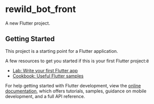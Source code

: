 # rewild_bot_front

A new Flutter project.

## Getting Started

This project is a starting point for a Flutter application.

A few resources to get you started if this is your first Flutter project:ё

- [Lab: Write your first Flutter app](https://docs.flutter.dev/get-started/codelab)
- [Cookbook: Useful Flutter samples](https://docs.flutter.dev/cookbook)

For help getting started with Flutter development, view the
[online documentation](https://docs.flutter.dev/), which offers tutorials,
samples, guidance on mobile development, and a full API reference.


